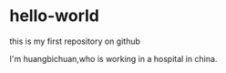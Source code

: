 # hello-world
this is my first repository on github

I'm huangbichuan,who is working in a hospital in china.
